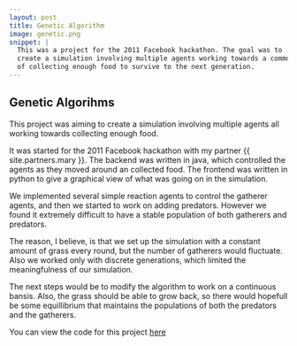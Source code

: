 ```yaml
---
layout: post
title: Genetic Algorithm
image: genetic.png
snippet: |
  This was a project for the 2011 Facebook hackathon. The goal was to
  create a simulation involving multiple agents working towards a common goal
  of collecting enough food to survive to the next generation. 
---
```


## Genetic Algorihms

This project was aiming to create a simulation involving multiple agents all
working towards collecting enough food. 

It was started for the 2011 Facebook hackathon with my partner 
{{ site.partners.mary }}. The backend was written in java, which controlled the
agents as they moved around an collected food. The frontend was written in
python to give a graphical view of what was going on in the simulation. 

We implemented several simple reaction agents to control the gatherer agents,
and then we started to work on adding predators. However we found it extremely
difficult to have a stable population of both gatherers and predators.

The reason, I believe, is that we set up the simulation with a constant amount
of grass every round, but the number of gatherers would fluctuate. Also we
worked only with discrete generations, which limited the meaningfulness of our
simulation. 

The next steps would be to modify the algorithm to work on a continuous bansis.
Also, the grass should be able to grow back, so there would hopefull be some
equillibrium that maintains the populations of both the predators and the
gatherers. 

You can view the code for this project
[here](https://github.com/zipcodeman/genetic-algorithm)
